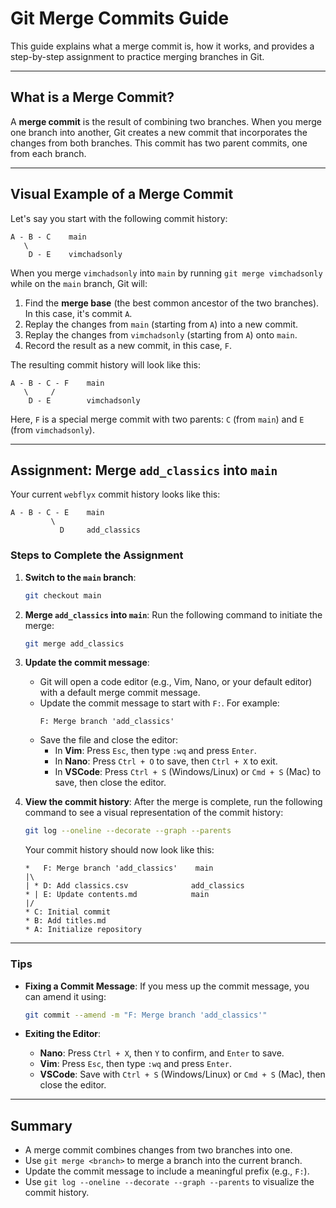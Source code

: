# Git Merge Commits Guide

This guide explains what a merge commit is, how it works, and provides a step-by-step assignment to practice merging branches in Git.

---

## What is a Merge Commit?

A **merge commit** is the result of combining two branches. When you merge one branch into another, Git creates a new commit that incorporates the changes from both branches. This commit has two parent commits, one from each branch.

---

## Visual Example of a Merge Commit

Let's say you start with the following commit history:

```
A - B - C    main
   \
    D - E    vimchadsonly
```

When you merge `vimchadsonly` into `main` by running `git merge vimchadsonly` while on the `main` branch, Git will:

1. Find the **merge base** (the best common ancestor of the two branches). In this case, it's commit `A`.
2. Replay the changes from `main` (starting from `A`) into a new commit.
3. Replay the changes from `vimchadsonly` (starting from `A`) onto `main`.
4. Record the result as a new commit, in this case, `F`.

The resulting commit history will look like this:

```
A - B - C - F    main
   \     /
    D - E        vimchadsonly
```

Here, `F` is a special merge commit with two parents: `C` (from `main`) and `E` (from `vimchadsonly`).

---

## Assignment: Merge `add_classics` into `main`

Your current `webflyx` commit history looks like this:

```
A - B - C - E    main
         \
           D     add_classics
```

### Steps to Complete the Assignment

1. **Switch to the `main` branch**:

   ```bash
   git checkout main
   ```

2. **Merge `add_classics` into `main`**:
   Run the following command to initiate the merge:

   ```bash
   git merge add_classics
   ```

3. **Update the commit message**:

   - Git will open a code editor (e.g., Vim, Nano, or your default editor) with a default merge commit message.
   - Update the commit message to start with `F:`. For example:
     ```
     F: Merge branch 'add_classics'
     ```
   - Save the file and close the editor:
     - In **Vim**: Press `Esc`, then type `:wq` and press `Enter`.
     - In **Nano**: Press `Ctrl + O` to save, then `Ctrl + X` to exit.
     - In **VSCode**: Press `Ctrl + S` (Windows/Linux) or `Cmd + S` (Mac) to save, then close the editor.

4. **View the commit history**:
   After the merge is complete, run the following command to see a visual representation of the commit history:

   ```bash
   git log --oneline --decorate --graph --parents
   ```

   Your commit history should now look like this:

   ```
   *   F: Merge branch 'add_classics'    main
   |\
   | * D: Add classics.csv              add_classics
   * | E: Update contents.md            main
   |/
   * C: Initial commit
   * B: Add titles.md
   * A: Initialize repository
   ```

---

### Tips

- **Fixing a Commit Message**:
  If you mess up the commit message, you can amend it using:

  ```bash
  git commit --amend -m "F: Merge branch 'add_classics'"
  ```

- **Exiting the Editor**:
  - **Nano**: Press `Ctrl + X`, then `Y` to confirm, and `Enter` to save.
  - **Vim**: Press `Esc`, then type `:wq` and press `Enter`.
  - **VSCode**: Save with `Ctrl + S` (Windows/Linux) or `Cmd + S` (Mac), then close the editor.

---

## Summary

- A merge commit combines changes from two branches into one.
- Use `git merge <branch>` to merge a branch into the current branch.
- Update the commit message to include a meaningful prefix (e.g., `F:`).
- Use `git log --oneline --decorate --graph --parents` to visualize the commit history.
